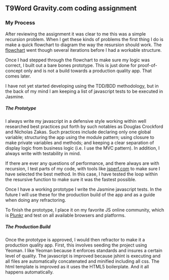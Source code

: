 ## T9Word Gravity.com coding assignment

### My Process

After reviewing the assignment it was clear to me this was a simple recursion problem. When I get these kinds of problems the first thing I do is make a quick flowchart to diagram the way the resursion should work. The [flowchart](./flowchart.pdf "My flowchart") went though several iterations before I had a workable structure.

Once I had stepped through the flowchart to make sure my logic was correct, I built out a bare bones prototype. This is just done for proof-of-concept only and is not a build towards a production quality app. That comes later.

I have not yet started developing using the TDD/BDD methodology, but in the back of my mind I am keeping a list of javascript tests to be executed in Jasmine. 

##### The Prototype
I always write my javascript in a defensive style working within well researched best practices put forth by such notables as Douglas Crockford and Nicholas Zakas. Such practices include declaring only one global variable; structuring the app using the module pattern; using closure to make private variables and methods; and keeping a clear separation of display logic from business logic (i.e. I use the MVC pattern). In addition, I always write with testability in mind. 

If there are ever any questions of performance, and there always are with recursion, I test parts of my code, with tools like [jsperf.com](http://jsperf.com/t9wordloop "My Loop Tests") to make sure I have selected the best method. In this case, I have tested the loop within the resursive function to make sure it was the fastest possible. 

Once I have a working prototype I write the Jasmine javascript tests. In the future I will use these for the production build of the app and as a guide when doing any refractoring. 

To finish the prototype, I place it on my favorite JS online community, which is [Plunkr](http://plnkr.co/edit/xF22yq?p=info "My Prototype") and test on all available browsers and platforms.

##### The Production Build
Once the prototype is approved, I would then refractor to make it a production quality app. First, this involves seeding the project using Yeoman. I like Yeoman because it enforces standards and insures a certain level of quality. The javascript is improved because jshint is executing and all files are automatically concatenated and minified including all css. The html template is improved as it uses the HTML5 boilerplate. And it all happens automatically.